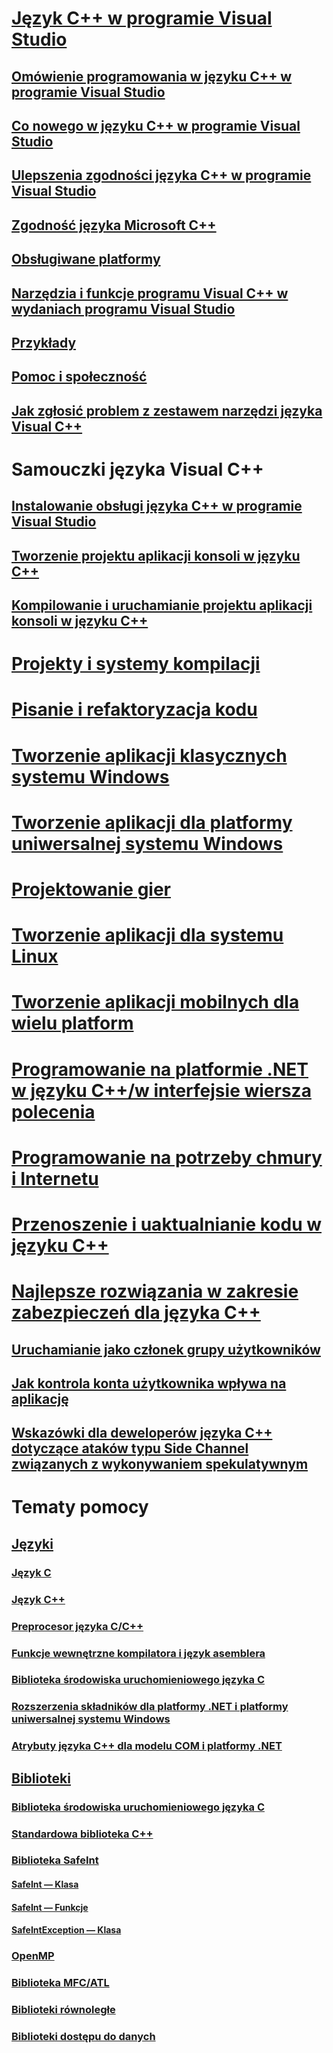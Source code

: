 # [Język C++ w programie Visual Studio](overview/visual-cpp-in-visual-studio.md)
## [Omówienie programowania w języku C++ w programie Visual Studio](overview/overview-of-cpp-development.md)
## [Co nowego w języku C++ w programie Visual Studio](overview/what-s-new-for-visual-cpp-in-visual-studio.md)
## [Ulepszenia zgodności języka C++ w programie Visual Studio](overview/cpp-conformance-improvements.md)
## [Zgodność języka Microsoft C++](overview/visual-cpp-language-conformance.md)
## [Obsługiwane platformy](overview/supported-platforms-visual-cpp.md)
## [Narzędzia i funkcje programu Visual C++ w wydaniach programu Visual Studio](overview/visual-cpp-tools-and-features-in-visual-studio-editions.md)
## [Przykłady](overview/visual-cpp-samples.md)
## [Pomoc i społeczność](overview/visual-cpp-help-and-community.md)
## [Jak zgłosić problem z zestawem narzędzi języka Visual C++](overview/how-to-report-a-problem-with-the-visual-cpp-toolset.md)
# Samouczki języka Visual C++
## [Instalowanie obsługi języka C++ w programie Visual Studio](build/vscpp-step-0-installation.md)
## [Tworzenie projektu aplikacji konsoli w języku C++](build/vscpp-step-1-create.md)
## [Kompilowanie i uruchamianie projektu aplikacji konsoli w języku C++](build/vscpp-step-2-build.md)
# [Projekty i systemy kompilacji](build/projects-and-build-systems-cpp.md)
# [Pisanie i refaktoryzacja kodu](ide/writing-and-refactoring-code-cpp.md)
# [Tworzenie aplikacji klasycznych systemu Windows](windows/overview-of-windows-programming-in-cpp.md)
# [Tworzenie aplikacji dla platformy uniwersalnej systemu Windows](cppcx/universal-windows-apps-cpp.md)
# [Projektowanie gier](overview/game-development-cpp.md)
# [Tworzenie aplikacji dla systemu Linux](linux/download-install-and-setup-the-linux-development-workload.md)
# [Tworzenie aplikacji mobilnych dla wielu platform](/visualstudio/cross-platform/visual-cpp-for-cross-platform-mobile-development)
# [Programowanie na platformie .NET w języku C++/w interfejsie wiersza polecenia](dotnet/dotnet-programming-with-cpp-cli-visual-cpp.md)
# [Programowanie na potrzeby chmury i Internetu](cloud/cloud-and-web-programming-in-visual-cpp.md)
# [Przenoszenie i uaktualnianie kodu w języku C++](porting/visual-cpp-porting-and-upgrading-guide.md)
# [Najlepsze rozwiązania w zakresie zabezpieczeń dla języka C++](security/security-best-practices-for-cpp.md)
## [Uruchamianie jako członek grupy użytkowników](security/running-as-a-member-of-the-users-group.md)
## [Jak kontrola konta użytkownika wpływa na aplikację](security/how-user-account-control-uac-affects-your-application.md)
## [Wskazówki dla deweloperów języka C++ dotyczące ataków typu Side Channel związanych z wykonywaniem spekulatywnym](security/developer-guidance-speculative-execution.md)
# Tematy pomocy
## [Języki](overview/languages-cpp.md)
### [Język C](c-language/c-language-reference.md)
### [Język C++](cpp/cpp-language-reference.md)
### [Preprocesor języka C/C++](preprocessor/c-cpp-preprocessor-reference.md)
### [Funkcje wewnętrzne kompilatora i język asemblera](intrinsics/compiler-intrinsics-and-assembly-language.md)
### [Biblioteka środowiska uruchomieniowego języka C](c-runtime-library/c-run-time-library-reference.md)
### [Rozszerzenia składników dla platformy .NET i platformy uniwersalnej systemu Windows](extensions/component-extensions-for-runtime-platforms.md)
### [Atrybuty języka C++ dla modelu COM i platformy .NET](windows/attributes/cpp-attributes-com-net.md)
## [Biblioteki](overview/libraries-cpp.md)
### [Biblioteka środowiska uruchomieniowego języka C](c-runtime-library/c-run-time-library-reference.md)
### [Standardowa biblioteka C++](standard-library/cpp-standard-library-reference.md)
### [Biblioteka SafeInt](safeint/safeint-library.md)
#### [SafeInt — Klasa](safeint/safeint-class.md)
#### [SafeInt — Funkcje](safeint/safeint-functions.md)
#### [SafeIntException — Klasa](safeint/safeintexception-class.md)
### [OpenMP](parallel/openmp/openmp-in-visual-cpp.md)
### [Biblioteka MFC/ATL](mfc/mfc-and-atl.md)
### [Biblioteki równoległe](parallel/parallel-programming-in-visual-cpp.md)
### [Biblioteki dostępu do danych](data/data-access-in-cpp.md)


